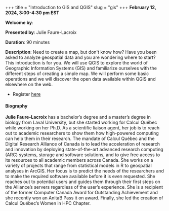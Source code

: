 +++
title = "Introduction to GIS and QGIS"
slug = "gis"
+++
**February 12, 2024, 3:00-4:30 pm EST**

**Welcome by**: 

**Presented by**: Julie Faure-Lacroix

**Duration**: 90 minutes

**Description**: Need to create a map, but don't know how? Have you been asked to analyze geospatial data and
you are wondering where to start? This introduction is for you. We will use QGIS to explore the world of
Geographic Information Systems (GIS) and familiarize ourselves with the different steps of creating a simple
map. We will perform some basic operations and we will discover the open data available within QGIS and
elsewhere on the web.

* Register [here](https://docs.google.com/forms/d/e/1FAIpQLSdLRXTc72v6vSdUO5p8_SuLUtUmTQPGLM2-66I14L_xVqFdiA/viewform)

#### Biography

**Julie Faure-Lacroix** has a bachelor’s degree and a
master’s degree in biology from Laval University, but she
started working for Calcul Québec while working on her Ph.D.
As a scientific liaison agent, her job is to reach out to academic researchers
to show them how high-powered computing can help them in their research.
The mandate of Calcul Québec and the Digital Research Alliance of Canada is to
lead the acceleration of research and innovation by deploying state-of-the-art
advanced research computing (ARC) systems, storage and software solutions, and
to give free access to its resources to all academic members across Canada.
She works on a variety of projects that range from
statistical models in R to geospatial analyses in ArcGIS.
Her focus is to predict the needs of the researchers and to make
the required software available before it is even requested.
She reaches out to potential users and guides them through their first
steps on the Alliance’s servers regardless of the user’s experience.
She is a recipient of the former Computer Canada Award for
Outstanding Achievement and she recently won an AnitaB Pass it on award.
Finally, she led the creation of Calcul Québec’s Women in HPC Chapter.
